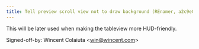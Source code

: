 ```yaml
---
title: Tell preview scroll view not to draw background (REnamer, a2c9e07)
---
```


This will be later used when making the tableview more HUD-friendly.

Signed-off-by: Wincent Colaiuta &lt;win@wincent.com&gt;

